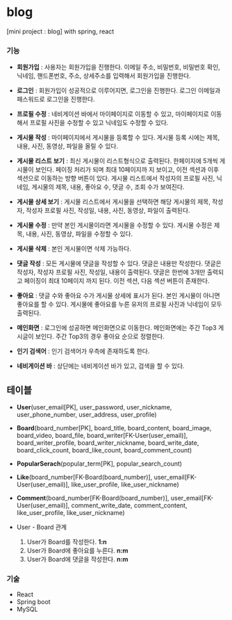 # blog
[mini project : blog] with spring, react


### 기능
- **회원가입**
  : 사용자는 회원가입을 진행한다. 이메일 주소, 비밀번호, 비밀번호 확인, 닉네임, 핸드폰번호, 주소, 상세주소를 입력해서 회원가입을 진행한다.
  
- **로그인**
  : 회원가입이 성공적으로 이루어지면, 로그인을 진행한다. 로그인 이메일과 패스워드로 로그인을 진행한다.
  
- **프로필 수정**
  : 네비게이션 바에서 마이페이지로 이동할 수 있고, 마이페이지로 이동해서 프로필 사진을 수정할 수 있고 닉네임도 수정할 수 있다. 

- **게시물 작성**
  : 마이페이지에서 게시물을 등록할 수 있다. 게시물 등록 시에는 제목, 내용, 사진, 동영상, 파일을 올릴 수 있다.

- **게시물 리스트 보기**
  : 최신 게시물이 리스트형식으로 출력된다. 한페이지에 5개씩 게시물이 보인다. 페이징 처리가 되며 최대 10페이지까  지 보이고, 이전 섹션과 이후 섹션으로 이동하는 방향 버튼이 있다.
  게시물 리스트에서 작성자의 프로필 사진, 닉네임, 게시물의 제목, 내용, 좋아요 수, 댓글 수, 조회 수가 보여진다.
  
- **게시물 상세 보기**
  : 게시물 리스트에서 게시물을 선택하면 해당 게시물의 제목, 작성자, 작성자 프로필 사진, 작성일, 내용, 사진, 동영상, 파일이 출력된다.
  
- **게시물 수정**
  : 만약 본인 게시물이라면 게시물을 수정할 수 있다. 게시물 수정은 제목, 내용, 사진, 동영상, 파일을 수정할 수 있다.
  
- **게시물 삭제**
  : 본인 게시물이면 삭제 가능하다.
  
- **댓글 작성**
  : 모든 게시물에 댓글을 작성할 수 있다. 댓글은 내용만 작성한다. 댓글은 작성자, 작성자 프로필 사진, 작성일, 내용이 출력된다. 댓글은 한번에 3개만 출력되고 페이징이 최대 10페이지 까지 된다. 이전 섹션, 다음 섹션 버튼이 존재한다.
  
- **좋아요**
  : 댓글 수와 좋아요 수가 게시물 상세에 표시가 된다. 본인 게시물이 아니면 좋아요를 할 수 있다. 게시물에 좋아요를 누른 유저의 프로필 사진과 닉네임이 모두 출력된다.

- **메인화면**
  : 로그인에 성공하면 메인화면으로 이동한다. 메인화면에는 주간 Top3 게시글이 보인다. 주간 Top3의 경우 좋아요 순으로 정렬한다.
  
- **인기 검색어**
  : 인기 검색어가 우측에 존재하도록 한다.
  
- **네비게이션 바**
  : 상단에는 네비게이션 바가 있고, 검색을 할 수 있다.


## 테이블
- **User**(user_email[PK], user_password, user_nickname, 
    user_phone_number, user_address, user_profile)
  
- **Board**(board_number[PK], board_title, board_content, board_image, board_video, board_file, board_writer[FK-User(user_email)], board_writer_profile, board_writer_nickname, board_write_date, board_click_count, board_like_count, board_comment_count)
  
- **PopularSerach**(popular_term[PK], popular_search_count)
  
- **Like**(board_number[FK-Board(board_number)], user_email[FK-User(user_email)], like_user_profile, like_user_nickname)
  
- **Comment**(board_number[FK-Board(board_number)], user_email[FK-User(user_email)], comment_write_date, comment_content, like_user_profile, like_user_nickname)

- User - Board 관계
  1. User가 Board를 작성한다. **1:n**
  2. User가 Board에 좋아요를 누른다. **n:m**
  3. User가 Board에 댓글을 작성한다. **n:m**



### 기술 
- React
- Spring boot
- MySQL
